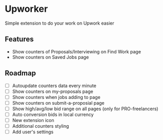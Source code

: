 # Upworker
Simple extension to do your work on Upwork easier

## Features
* Show counters of Proposals/Interviewing on Find Work page
* Show counters on Saved Jobs page

## Roadmap
- [ ] Autoupdate counters data every minute
- [ ] Show counters on my-proposals page
- [ ] Show counters when jobs adding to page
- [ ] Show counters on submit-a-proposial page
- [ ] Show high/avg/low bid range on all pages (only for PRO-freelancers)
- [ ] Auto conversion bids in local currency
- [ ] New extension icon
- [ ] Additional counters styling
- [ ] Add user's settings
